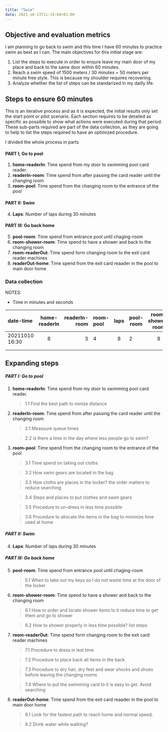 ```yaml
---
title: "Swim"
date: 2021-10-13T11:19:04+01:00
---
```


## Objective  and evaluation metrics
I am planning to go back to swim and this time I have 60 minutes to practice swim as best as I can. The main objectives for this initial stage are:

1. List the steps to execute in order to ensure leave my main door of my place and back to the same door within 60 minutes.
2. Reach a swim speed of 1500 meters / 30 minutes = 50 meters per minute free style. This is because my shoulder requires recovering.
3. Analyze whether the list of steps can be standarized in my dailly life.

## Steps to ensure 60 minutes 

This is an iterative process and as it is expected, the initial results only set the start point or pilot scenario. Each section requires to be detailed as specific as possible to show what actions were executed during that period. These sub-parts required are part of the data collection, as they are going to help to list the steps required to have an optimized procedure.

I divided the whole process in parts

#### PART I; Go to pool
1. **home-readerIn**: Time spend from my door to swimming pool card reader.
2. **readerIn-room**: Time spend from after passing the card reader until the changing room
3. **room-pool**: Time spend from the changing room to the entrance of the pool

#### PART II: Swim
4. **Laps**:  Number of laps during 30 minutes

#### PART III: Go back home
5. **pool-room**: Time spend from entrance pool until chaging-room
6. **room-shower-room**: Time spend to have a shower and back to the changing room
7. **room-readerOut**: Time spend form changing room to the exit card reader machines
8. **readerOut-home**: Time spend from the exit card reaader in the pool to main door home

### Data collection

NOTES:
- Time in minutes and seconds

|date-time| home-readerIn | readerIn-room | room-pool | laps | pool-room | room-shower-room | room-readerOut | readerOut-home|
| :------------- | :----------: | -----------: | :------------- | :----------: | ----------- | :----------: | -----------: | ---------- |
| 20211010 16:30 | 8 | 3 | 4 | 8 | 2 | 8 | 6 | 2 | 12 |
|||||||||
|||||||||

## Expanding steps
##### PART I: Go to pool

1. **home-readerIn**: Time spend from my door to swimming pool card reader.
    > 1.1 Find the best path to minize distance
    
2. **readerIn-room**: Time spend from after passing the card reader until the changing room
    > 2.1 Meassure queue  times

    > 2.2 is there a time in the day where less people go to swim?

3. **room-pool**: Time spend from the changing room to the entrance of the pool
    > 3.1 Time spend on taking out cloths

    > 3.2 How swim gears are located in the bag

    > 3.3 How cloths are places in the locker? the order matters to reduce searching

    > 3.4 Steps and places to put clothes and swim gears

    > 3.5 Procedure to un-dress in less time possible

    > 3.6 Procedure to allocate the items in the bag to minimize time used at home

##### PART II: Swim

4. **Laps**:  Number of laps during 30 minutes

##### PART III: Go back home

5. **pool-room**: Time spend from entrance pool until chaging-room

    > 5.1 When to take out my keys so I do not waste time at the door of the locker

6. **room-shower-room**: Time spend to have a shower and back to the changing room
  
    > 6.1 How to order and locate shower items to it reduce time to get them and go to shower
  
    > 6.2 How to shower properly in less time possible? list steps

7. **room-readerOut**: Time spend form changing room to the exit card reader machines
 
    > 7.1 Procedure to dress in lest time

    > 7.2 Procedure to place back all items in the back
 
    > 7.3 Procedure to dry hair, dry feet and wear shocks and shoes before leaving the changing rooms
 
    > 7.4 Where to put the swimming card to it is easy to get. Avoid searching

8. **readerOut-home**: Time spend from the exit card reaader in the pool to main door home
 
   > 8.1 Look for the fastest path to reach home and normal speed.

   > 8.2 Drink water while walking?
